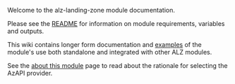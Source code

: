 <!-- markdownlint-disable MD041 -->
Welcome to the alz-landing-zone module documentation.

Please see the [README][readme] for information on module requirements, variables and outputs.

This wiki contains longer form documentation and [examples](Examples) of the module's use both standalone and integrated with other ALZ modules.

See the [about this module](About) page to read about the rationale for selecting the AzAPI provider.

[comment]: # (Link labels below, please sort a-z, thanks!)

[readme]: https://github.com/Azure/terraform-azurerm-alz-landing-zone#readme
